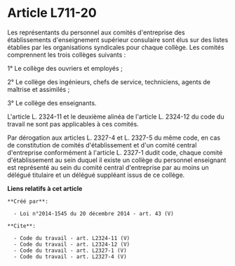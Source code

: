 # Article L711-20

Les représentants du personnel aux comités d'entreprise des établissements d'enseignement supérieur consulaire sont élus sur
des listes établies par les organisations syndicales pour chaque collège. Les comités comprennent les trois collèges
suivants : 

1° Le collège des ouvriers et employés ; 

2° Le collège des ingénieurs, chefs de service, techniciens, agents de maîtrise et assimilés ; 

3° Le collège des enseignants. 

L'article L. 2324-11 et le deuxième alinéa de l'article L. 2324-12 du code du travail ne sont pas applicables à ces comités. 

Par dérogation aux articles L. 2327-4 et L. 2327-5 du même code, en cas de constitution de comités d'établissement et d'un
comité central d'entreprise conformément à l'article L. 2327-1 dudit code, chaque comité d'établissement au sein duquel il
existe un collège du personnel enseignant est représenté au sein du comité central d'entreprise par au moins un délégué
titulaire et un délégué suppléant issus de ce collège.

**Liens relatifs à cet article**

	**Créé par**:

	  - Loi n°2014-1545 du 20 décembre 2014 - art. 43 (V)

	**Cite**:

	  - Code du travail - art. L2324-11 (V)
	  - Code du travail - art. L2324-12 (V)
	  - Code du travail - art. L2327-1 (V)
	  - Code du travail - art. L2327-4 (V)
